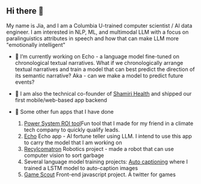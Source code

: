 ## Hi there 👋

My name is Jia, and I am a Columbia U-trained computer scientist / AI data engineer. I am interested in NLP, ML, and multimodal LLM with a focus on paralinguistics attributes in speech and how that can make LLM more "emotionally intelligent" 

- 🔭 I’m currently working on Echo - a language model fine-tuned on chronological textual narratives. What if we chronologically arrange textual narratives and train a model that can best predict the direction of its semantic narrative? Aka - can we make a model to predict future events?
  
- 🌱 I am also the technical co-founder of [Shamiri Health](https://www.shamirihealth.com/) and shipped our first mobile/web-based app backend
  
- 👯 Some other fun apps that I have done
  1. [Power System ROI tool](https://github.com/jiajiabinx/power-system-roi/tree/main)Fun tool that I made for my friend in a climate tech company to quickly qualify leads.
  2. [Echo](https://github.com/jiajiabinx/echo) Echo app - AI fortune teller using LLM. I intend to use this app to carry the model that I am working on
  3. [Recylcomatron](https://github.com/jiajiabinx/recylcomatron) Robotics project - made a robot that can use computer vision to sort garbage
  4. Several language model training projects: [Auto captioning](https://github.com/jiajiabinx/auto_caption) where I trained a LSTM model to auto-caption images
  5. [Game Scout](https://github.com/jiajiabinx/game_scout) Front-end javascript project. A twitter for games

